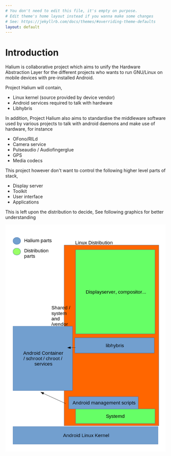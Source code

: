 ```yaml
---
# You don't need to edit this file, it's empty on purpose.
# Edit theme's home layout instead if you wanna make some changes
# See: https://jekyllrb.com/docs/themes/#overriding-theme-defaults
layout: default
---
```


# Introduction

Halium is collaborative project which aims to unify the Hardware Abstraction Layer for the different projects who wants to run GNU/Linux on mobile devices with pre-installed Android.

Project Halium will contain,

- Linux kernel (source provided by device vendor)
- Android services required to talk with hardware
- Libhybris

In addition, Project Halium also aims to standardise the middleware software used by various projects to talk with android daemons and make use of hardware, for instance

- OFono/RILd
- Camera service
- Pulseaudio / Audiofingerglue
- GPS
- Media codecs

This project however don't want to control the following higher level parts of stack,

- Display server
- Toolkit
- User interface
- Applications

This is left upon the distribution to decide, See following graphics for better understanding

![architecture](img/architecture.png)
